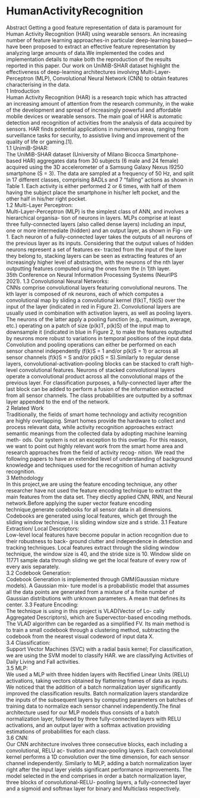 # HumanActivityRecognition
Abstract
Getting a good feature representation of data is paramount for Human Activity
Recognition (HAR) using wearable sensors. An increasing number of feature
learning approaches-in particular deep-learning based—have been proposed to
extract an effective feature representation by analyzing large amounts of data.We
implemented the codes and implementation details to make both the reproduction
of the results reported in this paper. Our work on UniMiB-SHAR dataset highlight
the effectiveness of deep-learning architectures involving Multi-Layer-Perceptron
(MLP), Convolutional Neural Network (CNN) to obtain features characterising in
the data.<br>
1 Introduction<br>
Human Activity Recognition (HAR) is a research topic which has attracted an increasing amount of
attention from the research community, in the wake of the development and spread of increasingly
powerful and affordable mobile devices or wearable sensors. The main goal of HAR is automatic
detection and recognition of activities from the analysis of data acquired by sensors. HAR finds
potential applications in numerous areas, ranging from surveillance tasks for security, to assistive
living and improvement of the quality of life or gaming.[1].<br>
1.1 UnimiB-SHAR:<br>
The UniMiB-SHAR dataset (University of Milano Bicocca Smartphone-based HAR) aggregates
data from 30 subjects (6 male and 24 female) acquired using the 3D accelerometer of a Samsung
Galaxy Nexus I9250 smartphone (S = 3). The data are sampled at a frequency of 50 Hz, and split in
17 different classes, comprising 8ADLs and 7 “falling” actions as shown in Table 1. Each activity is
either performed 2 or 6 times, with half of them having the subject place the smartphone in his/her
left pocket, and the other half in his/her right pocket.<br>
1.2 Multi-Layer Perceptron:<br>
Multi-Layer-Perceptron (MLP) is the simplest class of ANN, and involves a hierarchical organisa-
tion of neurons in layers. MLPs comprise at least three fully-connected layers (also called dense
layers) including an input, one or more intermediate (hidden) and an output layer, as shown in Fig-
ure 1. Each neuron of a fully-connected layer takes the outputs of all neurons of the previous layer
as its inputs. Considering that the output values of hidden neurons represent a set of features ex-
tracted from the input of the layer they belong to, stacking layers can be seen as extracting features
of an increasingly higher level of abstraction, with the neurons of the nth layer outputting features
computed using the ones from the (n 1)th layer.<br>
35th Conference on Neural Information Processing Systems (NeurIPS 2021).
1.3 Convolutional Neural Networks:<br>
CNNs comprise convolutional layers featuring convolutional neurons. The kth layer is composed of
nk neurons, each of which computes a convolutional map by sliding a convolutional kernel (f(k)T,
f(k)S) over the input of the layer (indicated in red in Figure 2). Convolutional layers are usually
used in combination with activation layers, as well as pooling layers. The neurons of the latter apply
a pooling function (e.g., maximum, average, etc.) operating on a patch of size (p(k)T, p(k)S) of
the input map to downsample it (indicated in blue in Figure 2, to make the features outputted by
neurons more robust to variations in temporal positions of the input data. Convolution and pooling
operations can either be performed on each sensor channel independently (f(k)S = 1 and/or p(k)S
= 1) or across all sensor channels (f(k)S = S and/or p(k)S = S).Similarly to regular dense layers,
convolutional-activation-pooling blocks can be stacked to craft high-level convolutional features.
Neurons of stacked convolutional layers operate a convolutional product across all the convolutional
maps of the previous layer. For classification purposes, a fully-connected layer after the last block
can be added to perform a fusion of the information extracted from all sensor channels. The class
probabilities are outputted by a softmax layer appended to the end of the network.
<br>
2 Related Work<br>
Traditionally, the fields of smart home technology and activity recognition are highly overlapping.
Smart homes provide the hardware to collect and process relevant data, while activity recognition
approaches extract semantic meanings from the collected data by adopting machine learning meth-
ods. Our system is not an exception to this overlap. For this reason, we want to point out highly
relevant work from the smart home area and research approaches from the field of activity recog-
nition. We read the following papers to have an extended level of understanding of background
knowledge and techniques used for the recognition of human activity recognition.<br>
3 Methodology<br>
In this project,we are using the feature encoding technique, any other researcher have not used the
feature encoding technique to extract the main features from the data set. They diectly applied CNN,
RNN, and Neural network.Before applying the super vector feature encoding technique,generate
codebooks for all sensor data in all dimensions. Codebooks are generated using local features,
which get through the sliding window technique, l is sliding window size and s stride.
3.1 Feature Extraction/ Local Descriptors:<br>
Low-level local features have become popular in action recognition due to their robustness to back-
ground clutter and independence in detection and tracking techniques. Local features extract through
the sliding window technique, the window size is 40, and the stride size is 10. Window slide on
11771 sample data through sliding we get the local feature of every row of every axis separately.<br>
3.2 Codebook Generation:<br>
Codebook Generation is implemented through GMM(Gaussian mixture models). A Gaussian mix-
ture model is a probabilistic model that assumes all the data points are generated from a mixture of
a finite number of Gaussian distributions with unknown parameters. A mean that defines its center.
3.3 Feature Encoding:<br>
The technique is using in this project is VLAD(Vector of Lo- cally Aggregated Descriptors), which
are Supervector-based encoding methods. The VLAD algorithm can be regarded as a simplified FV.
Its main method is to train a small codebook through a clustering method, subtracting the codebook
from the nearest visual codeword of input data X.<br>
3.4 Classification:<br>
Support Vector Machines (SVC) with a radial basis kernel; For classification, we are using the SVM
model to classify HAR. we are classifying Activities of Daily Living and Fall activities.<br>
3.5 MLP:<br>
We used a MLP with three hidden layers with Rectified Linear Units (RELU) activations, taking
vectors obtained by flattening frames of data as inputs. We noticed that the addition of a batch
normalization layer significantly improved the classification results. Batch normalization layers
standardize the inputs of the subsequent layers by computing parameters on batches of training data
to normalize each sensor channel independently.The final architecture used for our MLP models
thus consists of a batch normalization layer, followed by three fully-connected layers with RELU
activations, and an output layer with a softmax activation providing estimations of probabilities for
each class.<br>
3.6 CNN:<br>
Our CNN architecture involves three consecutive blocks, each including a convolutional, RELU ac-
tivation and max-pooling layers. Each convolutional kernel performs a 1D convolution over the time
dimension, for each sensor channel independently. Similarly to MLP, adding a batch normalization
layer right after the input layer yields significant performance improvements. The model selected
in the end comprises in order a batch normalization layer, three blocks of convolutional-RELU-
pooling layers, a fully-connected layer and a sigmoid and softmax layer for binary and Multiclass
respectively.<br>
